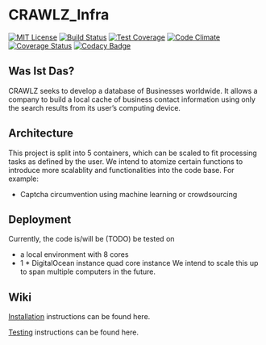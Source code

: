 # CRAWLZ_Infra

[![MIT License](https://img.shields.io/npm/l/stack-overflow-copy-paste.svg?style=flat-square)](http://opensource.org/licenses/MIT)
[![Build Status](https://travis-ci.org/CRAWLZSTAGE/infra.svg?branch=master)](https://travis-ci.org/CRAWLZSTAGE/infra)
[![Test Coverage](https://codeclimate.com/github/CRAWLZSTAGE/infra/badges/coverage.svg)](https://codeclimate.com/github/CRAWLZSTAGE/infra/coverage)
[![Code Climate](https://codeclimate.com/github/CRAWLZSTAGE/infra/badges/gpa.svg)](https://codeclimate.com/github/CRAWLZSTAGE/infra)
[![Coverage Status](https://coveralls.io/repos/github/CRAWLZSTAGE/infra/badge.svg?branch=benj)](https://coveralls.io/github/CRAWLZSTAGE/infra?branch=benj)
[![Codacy Badge](https://api.codacy.com/project/badge/Grade/927edd47e2df4a9db9a941c40c0fc470)](https://www.codacy.com/app/jellyjellyrobot/infra?utm_source=github.com&amp;utm_medium=referral&amp;utm_content=CRAWLZSTAGE/infra&amp;utm_campaign=Badge_Grade)


## Was Ist Das?

CRAWLZ seeks to develop a database of Businesses worldwide. It allows a company to build a local cache of business contact information using only the search results from its user’s computing device.

## Architecture

This project is split into 5 containers, which can be scaled to fit processing tasks as defined by the user. We intend to atomize certain functions to introduce more scalablity and functionalities into the code base. For example: 
- Captcha circumvention using machine learning or crowdsourcing

## Deployment

Currently, the code is/will be (TODO) be tested on
- a local environment with 8 cores
- 1 * DigitalOcean instance quad core instance
We intend to scale this up to span multiple computers in the future.

## Wiki

[Installation](INSTALL.md) instructions can be found here.

[Testing](TESTING.md) instructions can be found here.
